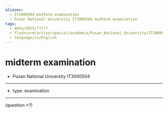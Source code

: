 ```yaml
---
aliases:
  - IT3000504 midterm examination
  - Pusan National University IT3000504 midterm examination
tags:
  - date/2025/??/??
  - flashcard/active/special/academia/Pusan_National_University/IT3000504/questions/midterm_examination
  - language/in/English
---
```


# midterm examination

- Pusan National University IT3000504

---

- type: examination

---

\(question ×?\)
